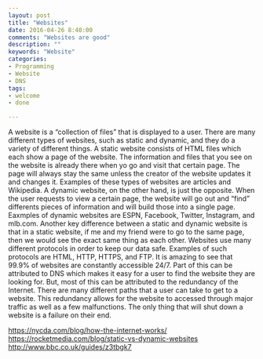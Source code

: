 ```yaml
---
layout: post
title: "Websites"
date: 2016-04-26 8:40:00
comments: "Websites are good"
description: ""
keywords: "Website"
categories:
- Programming
- Website
- DNS
tags:
- welcome
- done

---
```




A website is a “collection of files” that is displayed to a user. There are many different types of websites, such as static and dynamic, and they do a variety of different things. A static website consists of HTML files which each show a page of the website. The information and files that you see on the website is already there when yo go and visit that certain page. The page will always stay the same unless the creator of the website updates it and changes it. Examples of these types of websites are articles and Wikipedia. A dynamic website, on the other hand, is just the opposite. When the user requests to view a certain page, the website will go out and “find” differents pieces of information and will build those into a single page. Eaxmples of dynamic websites are ESPN, Facebook, Twitter, Instagram, and mlb.com. Another key difference between a static and dynamic website is that in a static website, if me and my friend were to go to the same page, then we would see the exact same thing as each other. Websites use many different protocols in order to keep our data safe. Examples of such protocols are HTML, HTTP, HTTPS, and FTP. It is amazing to see that 99.9% of websites are constantly accessible 24/7. Part of this can be attributed to DNS which makes it easy for a user to find the website they are looking for. But, most of this can be attributed to the redundancy of the Internet. There are many different paths that a user can take to get to a website. This redundancy allows for the website to accessed through major traffic as well as a few malfunctions. The only thing that will shut down a website is a failure on their end.


https://nycda.com/blog/how-the-internet-works/
https://rocketmedia.com/blog/static-vs-dynamic-websites
http://www.bbc.co.uk/guides/z3tbgk7